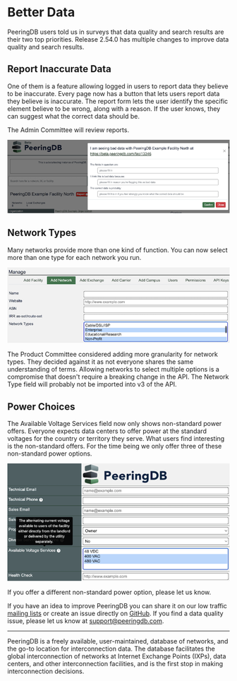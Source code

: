 # Better Data

PeeringDB users told us in surveys that data quality and search results are their two top priorities. Release 2.54.0 has multiple changes to improve data quality and search results. 

## Report Inaccurate Data

One of them is a feature allowing logged in users to report data they believe to be inaccurate. Every page now has a button that lets users report data they believe is inaccurate. The report form lets the user identify the specific element believe to be wrong, along with a reason. If the user knows, they can suggest what the correct data should be.

The Admin Committee will review reports. 

![Report bad data modal](images/Report_bad_data.png)

## Network Types

Many networks provide more than one kind of function. You can now select more than one type for each network you run. 

![Network type multiselect](images/Network_type_multiselect.png)

The Product Committee considered adding more granularity for network types. They decided against it as not everyone shares the same understanding of terms. Allowing networks to select multiple options is a compromise that doesn't require a breaking change in the API. The Network Type field will probably not be imported into v3 of the API.

## Power Choices

The Available Voltage Services field now only shows non-standard power offers. Everyone expects data centers to offer power at the standard voltages for the country or territory they serve. What users find interesting is the non-standard offers. For the time being we only offer three of these non-standard power options.

![Power options](images/New_available_votage_services_options.png)

If you offer a different non-standard power option, please let us know.

If you have an idea to improve PeeringDB you can share it on our low traffic [mailing lists](https://docs.peeringdb.com/#mailing-lists) or create an issue directly on [GitHub](https://github.com/peeringdb/peeringdb/issues). If you find a data quality issue, please let us know at [support@peeringdb.com](mailto:support@peeringdb.com).

--- 

PeeringDB is a freely available, user-maintained, database of networks, and the go-to location for interconnection data. The database facilitates the global interconnection of networks at Internet Exchange Points (IXPs), data centers, and other interconnection facilities, and is the first stop in making interconnection decisions.